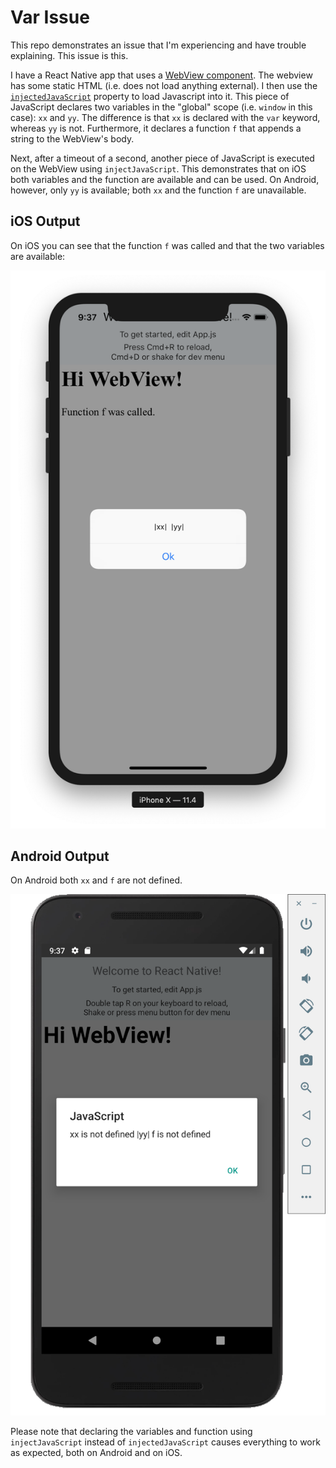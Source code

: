 # Var Issue

This repo demonstrates an issue that I'm experiencing and have trouble explaining.
This issue is this.

I have a React Native app that uses a [WebView component][webview]. The webview
has some static HTML (i.e. does not load anything external). I then use the
[`injectedJavaScript`][injectedjavascript] property to load Javascript into it.
This piece of JavaScript declares two variables in the "global" scope (i.e.
`window` in this case): `xx` and `yy`. The difference is that `xx` is declared
with the `var` keyword, whereas `yy` is not. Furthermore, it declares a function
`f` that appends a string to the WebView's body.

Next, after a timeout of a second, another piece of JavaScript is executed on
the WebView using `injectJavaScript`. This demonstrates that on iOS both variables
and the function are available and can be used. On Android, however, only `yy`
is available; both `xx` and the function `f` are unavailable.

## iOS Output

On iOS you can see that the function `f` was called and that the two variables are available:

![iOS][ios]

## Android Output

On Android both `xx` and `f` are not defined.

![Android][android]

Please note that declaring the variables and function using `injectJavaScript`
instead of `injectedJavaScript` causes everything to work as expected, both on
Android and on iOS.

[webview]: https://github.com/react-native-community/react-native-webview
[injectedjavascript]: https://github.com/react-native-community/react-native-webview/blob/master/docs/Reference.md#injectedjavascript
[ios]: ./iOS.png
[android]: ./Android.png
